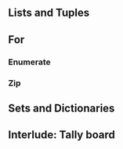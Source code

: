 ## Lists and Tuples

## For

### Enumerate

### Zip

## Sets and Dictionaries

## Interlude: Tally board
